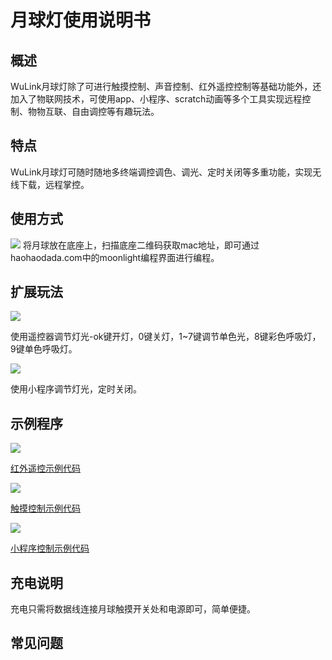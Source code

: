 # 月球灯使用说明书   

## 概述
WuLink月球灯除了可进行触摸控制、声音控制、红外遥控控制等基础功能外，还加入了物联网技术，可使用app、小程序、scratch动画等多个工具实现远程控制、物物互联、自由调控等有趣玩法。

## 特点
WuLink月球灯可随时随地多终端调控调色、调光、定时关闭等多重功能，实现无线下载，远程掌控。

## 使用方式
![](./images/1.png)
将月球放在底座上，扫描底座二维码获取mac地址，即可通过haohaodada.com中的moonlight编程界面进行编程。

## 扩展玩法
![](./images/2.png)

使用遥控器调节灯光-ok键开灯，0键关灯，1~7键调节单色光，8键彩色呼吸灯，9键单色呼吸灯。


![](./images/3.png)

使用小程序调节灯光，定时关闭。

## 示例程序
![](./images/4.png)

[红外遥控示例代码](http://www.haohaodada.com/3dmoon/index.php?id=3129)

![](./images/5.png)

[触摸控制示例代码](http://www.haohaodada.com/3dmoon/index.php?id=3130)

![](./images/6.png)

[小程序控制示例代码](http://www.haohaodada.com/3dmoon/index.php?id=3131)

## 充电说明
充电只需将数据线连接月球触摸开关处和电源即可，简单便捷。

## 常见问题